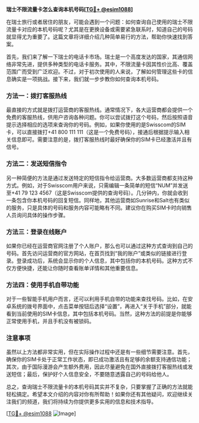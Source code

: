 **瑞士不限流量卡怎么查询本机号码[[TG💪+ @esim1088](https://t.me/s/esim1088)]**

在瑞士旅行或者居住的朋友，可能会遇到一个问题：如何查询自己使用的瑞士不限流量卡对应的本机号码呢？尤其是在更换设备或需要紧急联系时，知道自己的号码就显得尤为重要了。这篇文章将详细介绍几种简单易行的方法，帮助你快速找到答案。

首先，我们来了解一下瑞士的电话卡市场。瑞士是一个高度发达的国家，其通信网络非常先进，提供多种类型的电话卡服务。其中，不限流量卡因其性价比高、覆盖范围广而受到广泛欢迎。不过，对于初次使用的人来说，了解如何管理这些卡的信息确实是一项挑战。接下来，我们就一步步教你如何查询本机号码。

### 方法一：拨打客服热线

最直接的方式就是拨打运营商的客服热线。通常情况下，各大运营商都会提供一个免费的客服热线，供用户咨询各种问题。你可以尝试拨打这个号码，然后按照语音提示选择相应的选项来查询你的号码。例如，如果你使用的是Swisscom的SIM卡，可以直接拨打+41 800 111 111（这是一个免费号码），接通后根据提示输入相关信息即可。需要注意的是，拨打客服热线时最好确保你的SIM卡已经激活并且有信号。

### 方法二：发送短信指令

另一种简便的方法是通过发送特定的短信指令给运营商。大多数运营商都支持这种方式。例如，对于Swisscom用户来说，只需编辑一条简单的短信“NUM”并发送至+41 79 123 4567（这是Swisscom提供的查询号码）。几分钟内，你就会收到一条包含你本机号码的回复短信。同样地，其他运营商如Sunrise和Salt也有类似的服务，只是具体的号码和服务内容可能略有不同。建议你在购买SIM卡时向销售人员询问具体的操作步骤。

### 方法三：登录在线账户

如果你已经在运营商官网注册了个人账户，那么也可以通过这种方式查询到自己的号码。首先访问运营商的官方网站，在首页找到“我的账户”或类似的链接进行登录。登录成功后，系统会显示你的个人信息，其中包括你的本机号码。这种方式不仅方便快捷，还能让你随时查看账单详情和其他重要信息。

### 方法四：使用手机自带功能

对于一些智能手机用户而言，还可以利用手机自带的功能来查找号码。比如，在安卓系统的拨号界面中，点击菜单按钮后选择“设置”，再进入“关于手机”部分，就能看到当前使用的SIM卡信息，其中包括本机号码。当然，这种方法的前提是你能够正常使用手机，并且手机没有被锁码。

### 注意事项

虽然以上方法都非常实用，但在实际操作过程中还是有一些细节需要注意。首先，确保你的SIM卡处于正常工作状态，即已成功激活且有足够的余额支持通信功能；其次，由于国际漫游会产生额外费用，因此尽量避免在国外直接拨打客服热线或发送短信；最后，保护好个人信息安全，不要随意透露自己的号码给他人。

总之，查询瑞士不限流量卡的本机号码其实并不复杂，只要掌握了正确的方法就能轻松搞定。希望本文介绍的内容对你有所帮助！如果你还有其他疑问，欢迎继续关注我们的频道，我们将持续为你提供更多实用的信息和技术指导。

[[TG💪+ @esim1088](https://t.me/s/esim1088) ![Image](https://i.postimg.cc/4NQfJmqS/Snipaste-2025-05-13-00-14-12.png)]